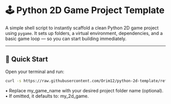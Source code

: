 # 🕹️ Python 2D Game Project Template

A simple shell script to instantly scaffold a clean Python 2D game project using `pygame`. It sets up folders, a virtual environment, dependencies, and a basic game loop — so you can start building immediately.

---

## 🚀 Quick Start

Open your terminal and run:

```bash
curl -s https://raw.githubusercontent.com/Orim12/python-2d-template/refs/heads/main/run.sh | bash -s my_game_name
```
•	Replace my_game_name with your desired project folder name (optional).<br>
•	If omitted, it defaults to: my_2d_game.
